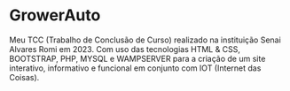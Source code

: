 # GrowerAuto
Meu TCC (Trabalho de Conclusão de Curso) realizado na instituição Senai Alvares Romi em 2023. Com uso das tecnologias HTML &amp; CSS, BOOTSTRAP, PHP, MYSQL e WAMPSERVER para a criação de um site interativo, informativo e funcional em conjunto com IOT (Internet das Coisas).
